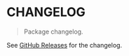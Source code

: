 # CHANGELOG

> Package changelog.

See [GitHub Releases](https://github.com/stdlib-js/stats-base-dists-uniform-ctor/releases) for the changelog.